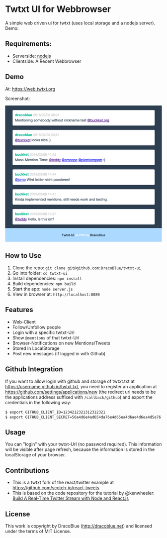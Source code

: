 # Twtxt UI for Webbrowser

A simple web driven ui for twtxt (uses local storage and a nodejs server). Demo:

## Requirements:

- Serverside: [nodejs](https://nodejs.org)
- Clientside: A Recent Webbrowser


## Demo

At: <https://web.twtxt.org>

Screenshot:

![twtxt-ui screenshot](./docs/screenshot.png)

## How to Use

1. Clone the repo: `git clone git@github.com:DracoBlue/twtxt-ui`
2. Go into folder: `cd twtxt-ui`
3. Install dependencies: `npm install`
4. Build dependencies: `npm build`
5. Start the app: `node server.js`
6. View in browser at: `http://localhost:8080`

## Features

* Web-Client
* Follow/Unfollow people
* Login with a specific twtxt-Url
* Show `@mentions` of that twtxt-Url
* Browser-Notifications on new Mentions/Tweets
* Stored in LocalStorage
* Post new messages (if logged in with Github)

## Github Integration

If you want to allow login with github and storage of twtxt.txt at https://username.github.io/twtxt.txt, you need to
register an application at <https://github.com/settings/applications/new> (the redirect uri needs to be the applications
address suffixed with `/callback/github`) and export the credentials in the following way:

``` console
$ export GITHUB_CLIENT_ID=1234212321312312321
$ export GITHUB_CLIENT_SECRET=56a4d6e4ad654da76e4d65ea4d6ae4d6ea4d5e76
```

## Usage

You can "login" with your twtxt-Url (no password required). This information will be visible after page refresh,
because the information is stored in the localStorage of your browser.

## Contributions

* This is a twtxt fork of the react/twitter example at <https://github.com/scotch-io/react-tweets>
* This is based on the code repository for the tutorial by @kenwheeler: [Build A Real-Time Twitter Stream with Node and React.js](http://scotch.io/tutorials/javascript/build-a-real-time-twitter-stream-with-node-and-react-js)

## License

This work is copyright by DracoBlue (http://dracoblue.net) and licensed under the terms of MIT License.
